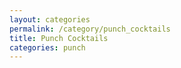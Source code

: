 ```yaml
---
layout: categories
permalink: /category/punch_cocktails
title: Punch Cocktails
categories: punch
---
```

